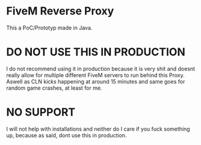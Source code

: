 # FiveM Reverse Proxy
This a PoC/Prototyp made in Java.

# DO NOT USE THIS IN PRODUCTION
I do not recommend using it in production because it is very shit and doesnt really allow for multiple different FiveM servers to run behind this Proxy.<br>
Aswell as CLN kicks happening at around 15 minutes and same goes for random game crashes, at least for me.

# NO SUPPORT
I will not help with installations and neither do I care if you fuck something up, because as said, dont use this in production.
